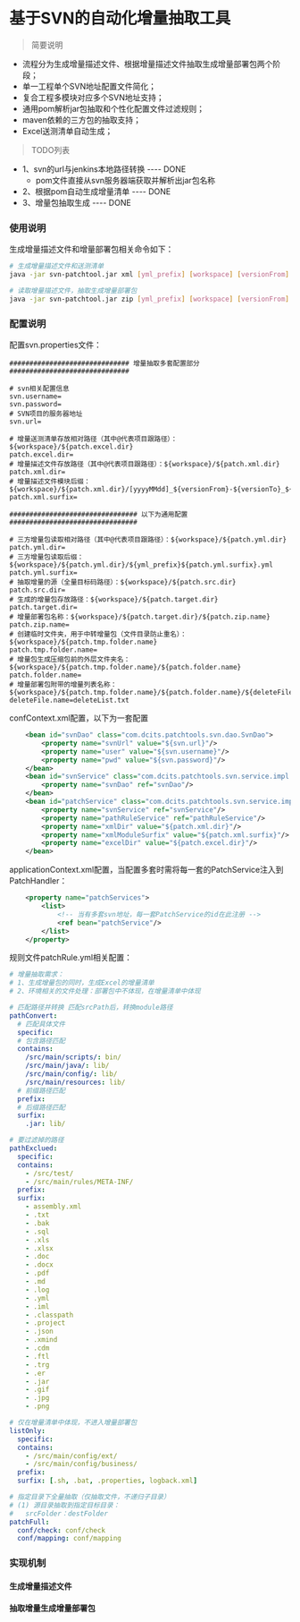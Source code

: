 # 基于SVN的自动化增量抽取工具

> 简要说明
- 流程分为生成增量描述文件、根据增量描述文件抽取生成增量部署包两个阶段；
- 单一工程单个SVN地址配置文件简化；
- 复合工程多模块对应多个SVN地址支持；
- 通用pom解析jar包抽取和个性化配置文件过滤规则；
- maven依赖的三方包的抽取支持；
- Excel送测清单自动生成；

> TODO列表
- 1、svn的url与jenkins本地路径转换 ---- DONE
    * pom文件直接从svn服务器端获取并解析出jar包名称
- 2、根据pom自动生成增量清单       ---- DONE
- 3、增量包抽取生成                ---- DONE

### 使用说明
生成增量描述文件和增量部署包相关命令如下：

````bash
# 生成增量描述文件和送测清单
java -jar svn-patchtool.jar xml [yml_prefix] [workspace] [versionFrom] [versionTo]

# 读取增量描述文件，抽取生成增量部署包
java -jar svn-patchtool.jar zip [yml_prefix] [workspace] [versionFrom] [versionTo]
````

### 配置说明

配置svn.properties文件：
````properties
############################## 增量抽取多套配置部分 ##############################

# svn相关配置信息
svn.username=
svn.password=
# SVN项目的服务器地址
svn.url=

# 增量送测清单存放相对路径（其中@代表项目跟路径）：${workspace}/${patch.excel.dir}
patch.excel.dir=
# 增量描述文件存放路径（其中@代表项目跟路径）：${workspace}/${patch.xml.dir}
patch.xml.dir=
# 增量描述文件模块后缀：${workspace}/${patch.xml.dir}/[yyyyMMdd]_${versionFrom}-${versionTo}_${patch.xml.surfix}.xml
patch.xml.surfix=

################################ 以下为通用配置 ################################

# 三方增量包读取相对路径（其中@代表项目跟路径）：${workspace}/${patch.yml.dir}
patch.yml.dir=
# 三方增量包读取后缀：${workspace}/${patch.yml.dir}/${yml_prefix}${patch.yml.surfix}.yml
patch.yml.surfix=
# 抽取增量的源（全量目标码路径）：${workspace}/${patch.src.dir}
patch.src.dir=
# 生成的增量包存放路径：${workspace}/${patch.target.dir}
patch.target.dir=
# 增量部署包名称：${workspace}/${patch.target.dir}/${patch.zip.name}
patch.zip.name=
# 创建临时文件夹，用于中转增量包（文件目录防止重名）：${workspace}/${patch.tmp.folder.name}
patch.tmp.folder.name=
# 增量包生成压缩包前的外层文件夹名：${workspace}/${patch.tmp.folder.name}/${patch.folder.name}
patch.folder.name=
# 增量部署包附带的增量列表名称：${workspace}/${patch.tmp.folder.name}/${patch.folder.name}/${deleteFile.name}
deleteFile.name=deleteList.txt
````
confContext.xml配置，以下为一套配置
````xml
    <bean id="svnDao" class="com.dcits.patchtools.svn.dao.SvnDao">
        <property name="svnUrl" value="${svn.url}"/>
        <property name="user" value="${svn.username}"/>
        <property name="pwd" value="${svn.password}"/>
    </bean>
    <bean id="svnService" class="com.dcits.patchtools.svn.service.impl.SvnServiceImpl">
        <property name="svnDao" ref="svnDao"/>
    </bean>
    <bean id="patchService" class="com.dcits.patchtools.svn.service.impl.PatchServiceImpl">
        <property name="svnService" ref="svnService"/>
        <property name="pathRuleService" ref="pathRuleService"/>
        <property name="xmlDir" value="${patch.xml.dir}"/>
        <property name="xmlModuleSurfix" value="${patch.xml.surfix}"/>
        <property name="excelDir" value="${patch.excel.dir}"/>
    </bean>
````

applicationContext.xml配置，当配置多套时需将每一套的PatchService注入到PatchHandler：

````xml
    <property name="patchServices">
        <list>
            <!-- 当有多套svn地址，每一套PatchService的id在此注册 -->
            <ref bean="patchService"/>
        </list>
    </property>
````

规则文件patchRule.yml相关配置：
````yaml
# 增量抽取需求：
# 1、生成增量包的同时，生成Excel的增量清单
# 2、环境相关的文件处理：部署包中不体现，在增量清单中体现

# 匹配路径并转换 匹配srcPath后，转换module路径
pathConvert:
  # 匹配具体文件
  specific:
  # 包含路径匹配
  contains:
    /src/main/scripts/: bin/
    /src/main/java/: lib/
    /src/main/config/: lib/
    /src/main/resources: lib/
  # 前缀路径匹配
  prefix:
  # 后缀路径匹配
  surfix:
    .jar: lib/

# 要过滤掉的路径
pathExclued:
  specific:
  contains:
    - /src/test/
    - /src/main/rules/META-INF/
  prefix:
  surfix:
    - assembly.xml
    - .txt
    - .bak
    - .sql
    - .xls
    - .xlsx
    - .doc
    - .docx
    - .pdf
    - .md
    - .log
    - .yml
    - .iml
    - .classpath
    - .project
    - .json
    - .xmind
    - .cdm
    - .ftl
    - .trg
    - .er
    - .jar
    - .gif
    - .jpg
    - .png

# 仅在增量清单中体现，不进入增量部署包
listOnly:
  specific:
  contains:
    - /src/main/config/ext/
    - /src/main/config/business/
  prefix:
  surfix: [.sh, .bat, .properties, logback.xml]

# 指定目录下全量抽取（仅抽取文件，不递归子目录）
# (1) 源目录抽取到指定目标目录：
#   srcFolder：destFolder
patchFull:
  conf/check: conf/check
  conf/mapping: conf/mapping
````
### 实现机制

#### 生成增量描述文件

#### 抽取增量生成增量部署包

